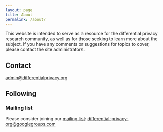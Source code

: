```yaml
---
layout: page
title: About
permalink: /about/
---
```


This website is intended to serve as a resource for the differential privacy research community, as well as for those seeking to learn more about the subject. If you have any comments or suggestions for topics to cover, please contact the site administrators.

## Contact

[admin@differentialprivacy.org](mailto:admin@differentialprivacy.org)

## Following

<a href="https://github.com/differentialprivacy/differentialprivacy"><i class="svg-icon github"></i></a> 
<a href="https://www.twitter.com/DiffPriv"><i class="svg-icon twitter"></i></a>
<a href="{{ site.baseurl }}/feed.xml"><i class="svg-icon rss"></i></a>

### Mailing list

Please consider joining our [mailing list](https://groups.google.com/d/forum/differential-privacy-org):  [differential-privacy-org@googlegroups.com](mailto:differential-privacy-org@googlegroups.com)




